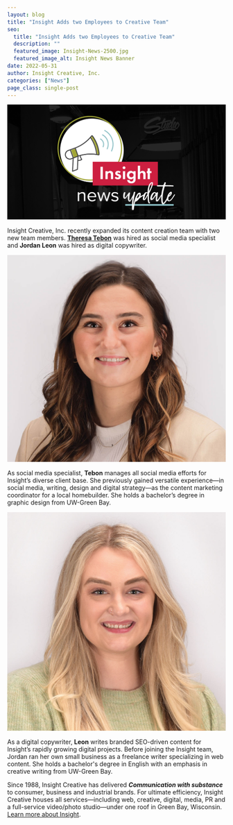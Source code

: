 ```yaml
---
layout: blog
title: "Insight Adds two Employees to Creative Team"
seo:
  title: "Insight Adds two Employees to Creative Team"
  description: ""
  featured_image: Insight-News-2500.jpg
  featured_image_alt: Insight News Banner
date: 2022-05-31
author: Insight Creative, Inc.
categories: ["News"]
page_class: single-post
---
```


![Insight News Banner](Insight-News-2500.jpg)

Insight Creative, Inc. recently expanded its content creation team with two new team members. [**Theresa Tebon**](/about/theresa-tebon/) was hired as social media specialist and **Jordan Leon** was hired as digital copywriter.

![Theresa Tebon Headshot](theresa-tebon-full.jpg)

As social media specialist, **Tebon** manages all social media efforts for Insight’s diverse client base. She previously gained versatile experience—in social media, writing, design and digital strategy—as the content marketing coordinator for a local homebuilder. She holds a bachelor’s degree in graphic design from UW-Green Bay.

![Jordan Leon Headshot](jordan-leon-full.jpg)

As a digital copywriter, **Leon** writes branded SEO-driven content for Insight’s rapidly growing digital projects. Before joining the Insight team, Jordan ran her own small business as a freelance writer specializing in web content. She holds a bachelor's degree in English with an emphasis in creative writing from UW-Green Bay.

Since 1988, Insight Creative has delivered **_Communication with substance_** to consumer, business and industrial brands. For ultimate efficiency, Insight Creative houses all services—including web, creative, digital, media, PR and a full-service video/photo studio—under one roof in Green Bay, Wisconsin. [Learn more about Insight](/about/).
